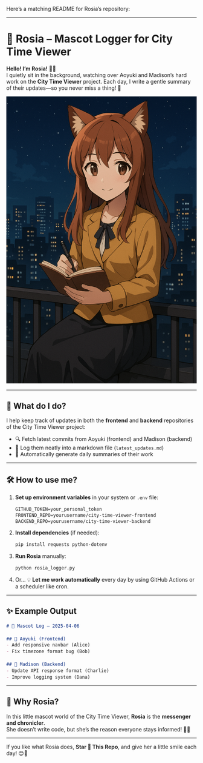 Here’s a matching README for Rosia’s repository:

---

# 🦊 Rosia – Mascot Logger for City Time Viewer

**Hello! I’m Rosia!** 📖✨  
I quietly sit in the background, watching over Aoyuki and Madison’s hard work on the **City Time Viewer** project. Each day, I write a gentle summary of their updates—so you never miss a thing! 💌

![Rosia mascot](static/rosia.png)

---

## 🌸 What do I do?

I help keep track of updates in both the **frontend** and **backend** repositories of the City Time Viewer project:

- 🔍 Fetch latest commits from Aoyuki (frontend) and Madison (backend)
- 📝 Log them neatly into a markdown file (`latest_updates.md`)
- 📅 Automatically generate daily summaries of their work

---

## 🛠️ How to use me?

1. **Set up environment variables** in your system or `.env` file:
   ```
   GITHUB_TOKEN=your_personal_token
   FRONTEND_REPO=yourusername/city-time-viewer-frontend
   BACKEND_REPO=yourusername/city-time-viewer-backend
   ```

2. **Install dependencies** (if needed):
   ```bash
   pip install requests python-dotenv
   ```

3. **Run Rosia** manually:
   ```bash
   python rosia_logger.py
   ```

4. Or… 💡 **Let me work automatically** every day by using GitHub Actions or a scheduler like cron.

---

## ✨ Example Output

```md
# 📔 Mascot Log – 2025-04-06

## 🌸 Aoyuki (Frontend)
- Add responsive navbar (Alice)
- Fix timezone format bug (Bob)

## 🌙 Madison (Backend)
- Update API response format (Charlie)
- Improve logging system (Dana)
```

---

## 💛 Why Rosia?

In this little mascot world of the City Time Viewer, **Rosia** is the **messenger and chronicler**.  
She doesn’t write code, but she’s the reason everyone stays informed! 🦊✨

---

If you like what Rosia does, **Star 🌟 This Repo**, and give her a little smile each day! 😊📒

